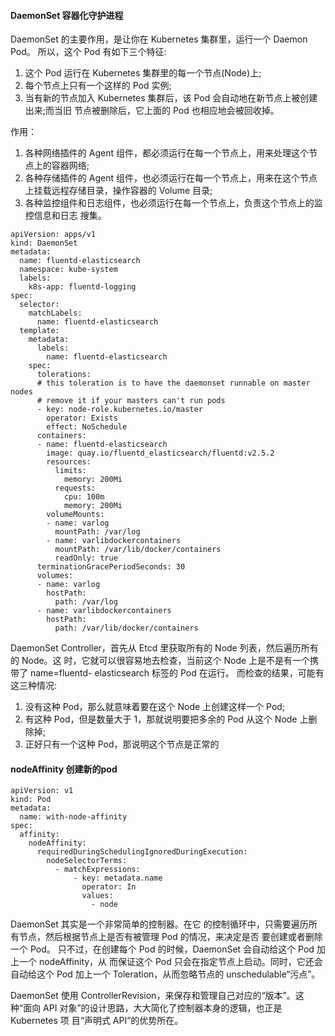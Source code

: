 #### DaemonSet 容器化守护进程

DaemonSet 的主要作用，是让你在 Kubernetes 集群里，运行一个 Daemon Pod。 所以，这个 Pod 有如下三个特征:
1. 这个 Pod 运行在 Kubernetes 集群里的每一个节点(Node)上;
2. 每个节点上只有一个这样的 Pod 实例;
3. 当有新的节点加入 Kubernetes 集群后，该 Pod 会自动地在新节点上被创建出来;而当旧 节点被删除后，它上面的 Pod 也相应地会被回收掉。


作用：

1. 各种网络插件的 Agent 组件，都必须运行在每一个节点上，用来处理这个节点上的容器网络;
2. 各种存储插件的 Agent 组件，也必须运行在每一个节点上，用来在这个节点上挂载远程存储目录，操作容器的 Volume 目录;
3. 各种监控组件和日志组件，也必须运行在每一个节点上，负责这个节点上的监控信息和日志 搜集。

```
apiVersion: apps/v1
kind: DaemonSet
metadata:
  name: fluentd-elasticsearch
  namespace: kube-system
  labels:
    k8s-app: fluentd-logging
spec:
  selector:
    matchLabels:
      name: fluentd-elasticsearch
  template:
    metadata:
      labels:
        name: fluentd-elasticsearch
    spec:
      tolerations:
      # this toleration is to have the daemonset runnable on master nodes
      # remove it if your masters can't run pods
      - key: node-role.kubernetes.io/master
        operator: Exists
        effect: NoSchedule
      containers:
      - name: fluentd-elasticsearch
        image: quay.io/fluentd_elasticsearch/fluentd:v2.5.2
        resources:
          limits:
            memory: 200Mi
          requests:
            cpu: 100m
            memory: 200Mi
        volumeMounts:
        - name: varlog
          mountPath: /var/log
        - name: varlibdockercontainers
          mountPath: /var/lib/docker/containers
          readOnly: true
      terminationGracePeriodSeconds: 30
      volumes:
      - name: varlog
        hostPath:
          path: /var/log
      - name: varlibdockercontainers
        hostPath:
          path: /var/lib/docker/containers

```


DaemonSet Controller，首先从 Etcd 里获取所有的 Node 列表，然后遍历所有的 Node。这 时，它就可以很容易地去检查，当前这个 Node 上是不是有一个携带了 name=fluentd- elasticsearch 标签的 Pod 在运行。
而检查的结果，可能有这三种情况:
1. 没有这种 Pod，那么就意味着要在这个 Node 上创建这样一个 Pod;
2. 有这种 Pod，但是数量大于 1，那就说明要把多余的 Pod 从这个 Node 上删除掉;
3. 正好只有一个这种 Pod，那说明这个节点是正常的



#### nodeAffinity 创建新的pod
```
apiVersion: v1
kind: Pod
metadata:
  name: with-node-affinity
spec:
  affinity:
    nodeAffinity:
      requiredDuringSchedulingIgnoredDuringExecution:
        nodeSelectorTerms:
          - matchExpressions:
              - key: metadata.name
                operator: In
                values:
                  - node
```

DaemonSet 其实是一个非常简单的控制器。在它 的控制循环中，只需要遍历所有节点，然后根据节点上是否有被管理 Pod 的情况，来决定是否 要创建或者删除一个 Pod。
只不过，在创建每个 Pod 的时候，DaemonSet 会自动给这个 Pod 加上一个 nodeAffinity，从 而保证这个 Pod 只会在指定节点上启动。同时，它还会自动给这个 Pod 加上一个 Toleration，从而忽略节点的 unschedulable“污点”。

DaemonSet 使用 ControllerRevision，来保存和管理自己对应的“版本”。这 种“面向 API 对象”的设计思路，大大简化了控制器本身的逻辑，也正是 Kubernetes 项 目“声明式 API”的优势所在。
